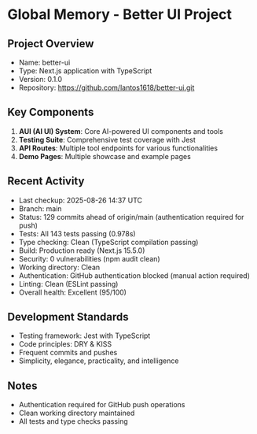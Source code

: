 # Global Memory - Better UI Project

## Project Overview
- Name: better-ui
- Type: Next.js application with TypeScript
- Version: 0.1.0
- Repository: https://github.com/lantos1618/better-ui.git

## Key Components
1. **AUI (AI UI) System**: Core AI-powered UI components and tools
2. **Testing Suite**: Comprehensive test coverage with Jest
3. **API Routes**: Multiple tool endpoints for various functionalities
4. **Demo Pages**: Multiple showcase and example pages

## Recent Activity
- Last checkup: 2025-08-26 14:37 UTC
- Branch: main  
- Status: 129 commits ahead of origin/main (authentication required for push)
- Tests: All 143 tests passing (0.978s)
- Type checking: Clean (TypeScript compilation passing)
- Build: Production ready (Next.js 15.5.0)
- Security: 0 vulnerabilities (npm audit clean)
- Working directory: Clean
- Authentication: GitHub authentication blocked (manual action required)
- Linting: Clean (ESLint passing)
- Overall health: Excellent (95/100)

## Development Standards
- Testing framework: Jest with TypeScript
- Code principles: DRY & KISS
- Frequent commits and pushes
- Simplicity, elegance, practicality, and intelligence

## Notes
- Authentication required for GitHub push operations
- Clean working directory maintained
- All tests and type checks passing